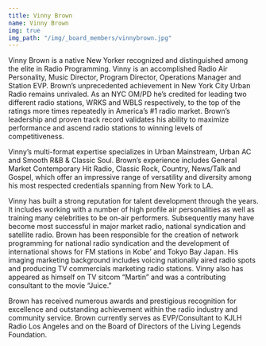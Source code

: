 ```yaml
---
title: Vinny Brown
name: Vinny Brown
img: true
img_path: "/img/_board_members/vinnybrown.jpg"
---
```


Vinny Brown is a native New Yorker recognized and distinguished among the
elite in Radio Programming. Vinny is an accomplished Radio Air Personality,
Music Director, Program Director, Operations Manager and Station EVP. Brown’s
unprecedented achievement in New York City Urban Radio remains unrivaled.
As an NYC OM/PD he’s credited for leading two different radio stations, WRKS
and WBLS respectively, to the top of the ratings more times repeatedly in
America’s #1 radio market. Brown’s leadership and proven track record validates
his ability to maximize performance and ascend radio stations to winning levels
of competitiveness.

Vinny’s multi-format expertise specializes in Urban Mainstream, Urban AC and
Smooth R&amp;B &amp; Classic Soul. Brown’s experience includes General Market
Contemporary Hit Radio, Classic Rock, Country, News/Talk and Gospel, which
offer an impressive range of versatility and diversity among his most respected
credentials spanning from New York to LA.

Vinny has built a strong reputation for talent development through the years. It
includes working with a number of high profile air personalities as well as training
many celebrities to be on-air performers. Subsequently many have become most
successful in major market radio, national syndication and satellite radio. Brown
has been responsible for the creation of network programming for national radio
syndication and the development of international shows for FM stations in Kobe’
and Tokyo Bay Japan. His imaging marketing background includes voicing
nationally aired radio spots and producing TV commercials marketing radio
stations. Vinny also has appeared as himself on TV sitcom “Martin” and was a
contributing consultant to the movie “Juice.”

Brown has received numerous awards and prestigious recognition for excellence
and outstanding achievement within the radio industry and community service.
Brown currently serves as EVP/Consultant to KJLH Radio Los Angeles and on
the Board of Directors of the Living Legends Foundation.

